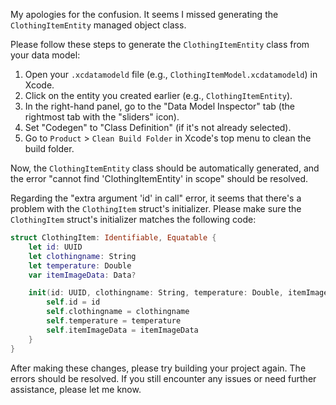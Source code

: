 My apologies for the confusion. It seems I missed generating the `ClothingItemEntity` managed object class.

Please follow these steps to generate the `ClothingItemEntity` class from your data model:

1. Open your `.xcdatamodeld` file (e.g., `ClothingItemModel.xcdatamodeld`) in Xcode.
2. Click on the entity you created earlier (e.g., `ClothingItemEntity`).
3. In the right-hand panel, go to the "Data Model Inspector" tab (the rightmost tab with the "sliders" icon).
4. Set "Codegen" to "Class Definition" (if it's not already selected).
5. Go to `Product` > `Clean Build Folder` in Xcode's top menu to clean the build folder.

Now, the `ClothingItemEntity` class should be automatically generated, and the error "cannot find 'ClothingItemEntity' in scope" should be resolved.

Regarding the "extra argument 'id' in call" error, it seems that there's a problem with the `ClothingItem` struct's initializer. Please make sure the `ClothingItem` struct's initializer matches the following code:

```swift
struct ClothingItem: Identifiable, Equatable {
    let id: UUID
    let clothingname: String
    let temperature: Double
    var itemImageData: Data?

    init(id: UUID, clothingname: String, temperature: Double, itemImageData: Data?) {
        self.id = id
        self.clothingname = clothingname
        self.temperature = temperature
        self.itemImageData = itemImageData
    }
}
```

After making these changes, please try building your project again. The errors should be resolved. If you still encounter any issues or need further assistance, please let me know.
